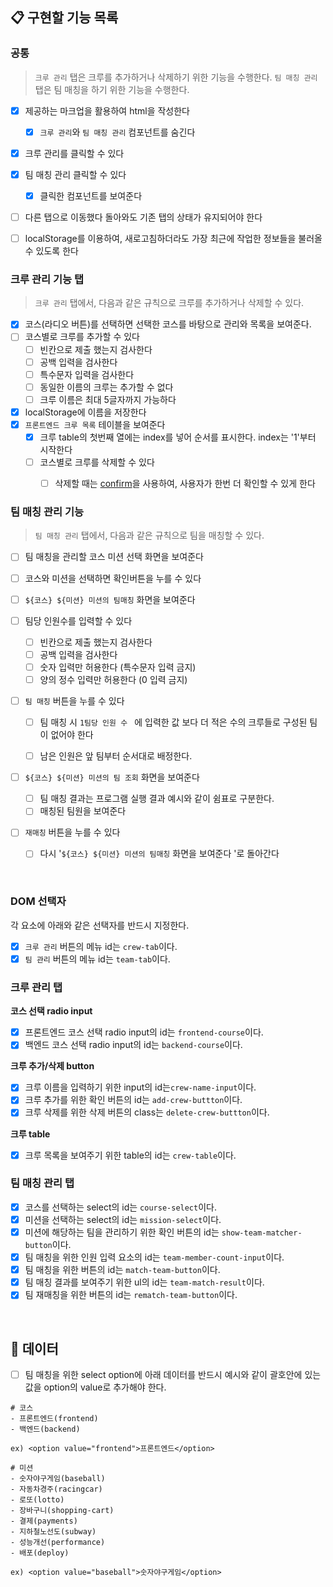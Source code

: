 ## 📋 구현할 기능 목록

### 공통

> `크루 관리` 탭은 크루를 추가하거나 삭제하기 위한 기능을 수행한다.
> `팀 매칭 관리` 탭은 팀 매칭을 하기 위한 기능을 수행한다.

- [x] 제공하는 마크업을 활용하여 html을 작성한다
  - [x] `크루 관리`와 `팀 매칭 관리` 컴포넌트를 숨긴다

- [x] 크루 관리를 클릭할 수 있다
- [x] 팀 매칭 관리 클릭할 수 있다
  - [x] 클릭한 컴포넌트를 보여준다 

- [ ] 다른 탭으로 이동했다 돌아와도 기존 탭의 상태가 유지되어야 한다
- [ ] localStorage를 이용하여, 새로고침하더라도 가장 최근에 작업한 정보들을 불러올 수 있도록 한다



### 크루 관리 기능 탭
>  `크루 관리` 탭에서, 다음과 같은 규칙으로 크루를 추가하거나 삭제할 수 있다.

- [x] 코스(라디오 버튼)를 선택하면 선택한 코스를 바탕으로 관리와 목록을 보여준다.
- [ ] 코스별로 크루를 추가할 수 있다
  - [ ] 빈칸으로 제출 했는지 검사한다
  - [ ] 공백 입력을 검사한다
  - [ ] 특수문자 입력을 검사한다
  - [ ] 동일한 이름의 크루는 추가할 수 없다
  - [ ] 크루 이름은 최대 5글자까지 가능하다
  
- [x] localStorage에 이름을 저장한다
- [x] `프론트엔드 크루 목록` 테이블을 보여준다
  - [x] 크루 table의 첫번째 열에는 index를 넣어 순서를 표시한다. index는 '1'부터 시작한다
  - [ ] 코스별로 크루를 삭제할 수 있다
    - [ ] 삭제할 때는 [confirm](https://developer.mozilla.org/ko/docs/Web/API/Window/confirm)을 사용하여, 사용자가 한번 더 확인할 수 있게 한다




### 팀 매칭 관리 기능

> `팀 매칭 관리` 탭에서, 다음과 같은 규칙으로 팀을 매칭할 수 있다.

- [ ] 팀 매칭을 관리할 코스 미션 선택 화면을 보여준다
- [ ] 코스와 미션을 선택하면 확인버튼을 누를 수 있다
- [ ] `${코스} ${미션} 미션의 팀매칭` 화면을 보여준다
- [ ] 팀당 인원수를 입력할 수 있다
  - [ ] 빈칸으로 제출 했는지 검사한다
  - [ ] 공백 입력을 검사한다
  - [ ] 숫자 입력만 허용한다 (특수문자 입력 금지)
  - [ ] 양의 정수 입력만 허용한다 (0 입력 금지)

- [ ] `팀 매칭` 버튼을 누를 수 있다
  - [ ] 팀 매칭 시 `1팀당 인원 수 ` 에 입력한 값 보다 더 적은 수의 크루들로 구성된 팀이 없어야 한다
  - [ ] 남은 인원은 앞 팀부터 순서대로 배정한다.


- [ ] `${코스} ${미션} 미션의 팀 조회` 화면을 보여준다

  - [ ] 팀 매칭 결과는 프로그램 실행 결과 예시와 같이 쉼표로 구분한다.
  - [ ] 매칭된 팀원을 보여준다

- [ ] `재매칭` 버튼을 누를 수 있다

  - [ ] 다시 '`${코스} ${미션} 미션의 팀매칭` 화면을 보여준다 '로 돌아간다


<br/>

### DOM 선택자

각 요소에 아래와 같은 선택자를 반드시 지정한다.

- [x] `크루 관리` 버튼의 메뉴 id는 `crew-tab`이다.
- [x] `팀 관리` 버튼의 메뉴 id는 `team-tab`이다.

### 크루 관리 탭

**코스 선택 radio input**

- [x] 프론트엔드 코스 선택 radio input의 id는 `frontend-course`이다.
- [x] 백엔드 코스 선택 radio input의 id는 `backend-course`이다.

**크루 추가/삭제 button**

- [x] 크루 이름을 입력하기 위한 input의 id는`crew-name-input`이다.
- [x] 크루 추가를 위한 확인 버튼의 id는 `add-crew-buttton`이다.
- [x] 크루 삭제를 위한 삭제 버튼의 class는 `delete-crew-buttton`이다.

**크루 table**

- [x] 크루 목록을 보여주기 위한 table의 id는 `crew-table`이다.

### 팀 매칭 관리 탭

- [x] 코스를 선택하는 select의 id는 `course-select`이다.
- [x] 미션을 선택하는 select의 id는 `mission-select`이다.
- [x] 미션에 해당하는 팀을 관리하기 위한 확인 버튼의 id는 `show-team-matcher-button`이다.
- [x] 팀 매칭을 위한 인원 입력 요소의 id는 `team-member-count-input`이다.
- [x] 팀 매칭을 위한 버튼의 id는 `match-team-button`이다.
- [x] 팀 매칭 결과를 보여주기 위한 ul의 id는 `team-match-result`이다.
- [x] 팀 재매칭을 위한 버튼의 id는 `rematch-team-button`이다.

<br>

## 📄 데이터

- [ ] 팀 매칭을 위한 select option에 아래 데이터를 반드시 예시와 같이 괄호안에 있는 값을 option의 value로 추가해야 한다.

```
# 코스
- 프론트엔드(frontend)
- 백엔드(backend)

ex) <option value="frontend">프론트엔드</option>

# 미션
- 숫자야구게임(baseball)
- 자동차경주(racingcar)
- 로또(lotto)
- 장바구니(shopping-cart)
- 결제(payments)
- 지하철노선도(subway)
- 성능개선(performance)
- 배포(deploy)

ex) <option value="baseball">숫자야구게임</option>
```